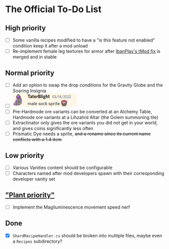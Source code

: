 # The Official To-Do List
## High priority
- [ ] Some vanilla recipes modified to have a "is this feature not enabled" condition keep it after a mod unload
- [ ] Re-implement female leg textures for armor after [IbanPlay's tMod fix](https://github.com/tModLoader/tModLoader/pull/2277) is merged and in stable
## Normal priority
- [ ] Add an option to swap the drop conditions for the Gravity Globe and the Soaring Insignia 
- [ ] ![lol](https://github.com/Shardion/ShardionsMod/blob/master/Screenshots/TaterBlight_Telling_Me_To_Make_Male_Legs_Sprites.png?raw=true)
- [ ] Pre-Hardmode ore variants can be converted at an Alchemy Table, Hardmode ore variants at a Lihzahrd Altar (the Golem summoning tile)
- [ ] Extractinator only gives the ore variants you did not get in your world, and gives coins significantly less often
- [ ] Prismatic Dye needs a sprite, ~~and a rename since its current name conflicts with a 1.4 item~~
## Low priority
- [ ] Various Vanities content should be configurable
- [ ] Characters named after mod developers spawn with their corresponding developer vanity set
## ["Plant priority"](https://github.com/Shardion/ShardionsMod/blob/master/Screenshots/Plant_Telling_Me_To_Make_Him_A_ToDo_List_Priority.png?raw=true)
- [ ] Implement the Magiluminescence movement speed nerf
## Done
- [X] `ShardRecipeHandler.cs` should be broken into multiple files, maybe even a `Recipes` subdirectory?
